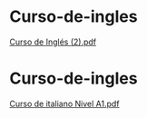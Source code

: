 # Curso-de-ingles

[Curso de Inglés (2).pdf](https://github.com/user-attachments/files/22917859/Curso.de.Ingles.2.pdf)

# Curso-de-ingles

[Curso de italiano Nivel A1.pdf](https://github.com/user-attachments/files/23060289/Curso.de.italiano.Nivel.A1.pdf)
